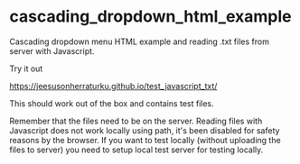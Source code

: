 # cascading_dropdown_html_example
Cascading dropdown menu HTML example and reading .txt files from server with Javascript. 

Try it out

https://jeesusonherraturku.github.io/test_javascript_txt/

This should work out of the box and contains test files. 

Remember that the files need to be on the server. 
Reading files with Javascript does not work locally using path, it's been disabled for safety reasons by the browser. 
If you want to test locally (without uploading the files to server) you need to setup local test server for testing locally. 


